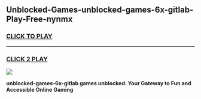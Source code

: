 
## Unblocked-Games-unblocked-games-6x-gitlab-Play-Free-nynmx
<h3>
<a href="https://premium76.site?title=unblocked-games-6x-gitlab&ref=09A">CLICK TO PLAY</a></h3>
<hr>

<h3>
<a href="https://premium76.site?title=unblocked-games-6x-gitlab&ref=09A">CLICK 2 PLAY</a>
  
</h3>

<a href="https://premium76.site?title=unblocked-games-6x-gitlab&ref=09A"><img src="https://clearcache.store/games.png"></a>


**unblocked-games-6x-gitlab games unblocked: Your Gateway to Fun and Accessible Online Gaming**

